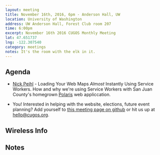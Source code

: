 ```yaml
---
layout: meeting
title: November 16th, 2016, 6pm - Anderson Hall, UW
location: University of Washington
address: UW Anderson Hall, Forest Club room 207
time: 6:00pm
excerpt: November 16th 2016 CUGOS Monthly Meeting
lat: 47.651737
lng: -122.307540
category: meetings
notes: It's the room with the elk in it.
---
```


## Agenda

- [Nick Peihl](http://github.com/nickpeihl) - Loading Your Web Maps _Almost_ Instantly Using Service Workers. How and why we're using Service Workers with San Juan County's homegrown [Polaris](http://github.com/sjcgis/polarisjs) web appliccation.

- You! Interested in helping with the website, elections, future event planning? Add yourself to [this meeting page on github](https://github.com/cugos/cugos.github.com/edit/master/meetings/_posts/2016-10-19-cugos_monthly.markdown) or hit us up at <hello@cugos.org>.

## Wireless Info

## Notes
